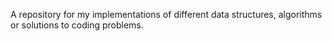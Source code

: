 A repository for my implementations of different data structures, algorithms or solutions to coding problems. 
